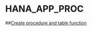 # HANA_APP_PROC
##[Create procedure and table function](https://developers.sap.com/group.hana-xsa-sqlscript.html?url_id=text-us-recommendation)
